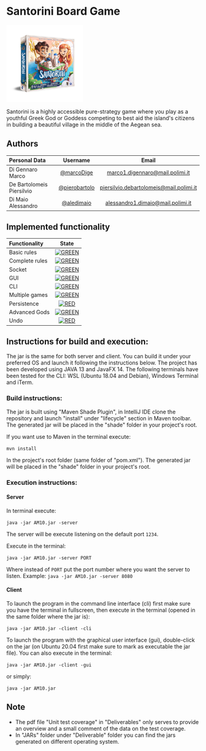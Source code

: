# Santorini Board Game

<img src="gameLogo.png" width="200" height="200" />

Santorini is a highly accessible pure-strategy game where you play as a youthful Greek God or Goddess competing to best aid the island's citizens in building a beautiful village in the middle of the Aegean sea.

## Authors
| Personal Data | Username | Email |
|:-----------------------|:------------------------------------:|:------------------------------------:|
| Di Gennaro Marco | [@marcoDige](https://github.com/marcoDige) | marco1.digennaro@mail.polimi.it |
| De Bartolomeis Piersilvio | [@pierobartolo](https://github.com/pierobartolo) | piersilvio.debartolomeis@mail.polimi.it |
| Di Maio Alessandro | [@aledimaio](https://github.com/aledimaio) | alessandro1.dimaio@mail.polimi.it |

## Implemented functionality

| Functionality | State |
|:-----------------------|:------------------------------------:|
| Basic rules | [![GREEN](https://placehold.it/15/44bb44/44bb44)](#) |
| Complete rules | [![GREEN](https://placehold.it/15/44bb44/44bb44)](#) |
| Socket | [![GREEN](https://placehold.it/15/44bb44/44bb44)](#) |
| GUI | [![GREEN](https://placehold.it/15/44bb44/44bb44)](#) |
| CLI | [![GREEN](https://placehold.it/15/44bb44/44bb44)](#) |
| Multiple games | [![GREEN](https://placehold.it/15/44bb44/44bb44)](#) |
| Persistence | [![RED](https://placehold.it/15/f03c15/f03c15)](#) |
| Advanced Gods | [![GREEN](https://placehold.it/15/44bb44/44bb44)](#) |
| Undo | [![RED](https://placehold.it/15/f03c15/f03c15)](#) |

<!--
[![RED](https://placehold.it/15/f03c15/f03c15)](#)
[![YELLOW](https://placehold.it/15/ffdd00/ffdd00)](#)
[![GREEN](https://placehold.it/15/44bb44/44bb44)](#)
-->


## Instructions for build and execution:

The jar is the same for both server and client. You can build it under your preferred OS and launch it following the instructions below.
The project has been developed using JAVA 13 and JavaFX 14. 
The following terminals have been tested for the CLI: WSL (Ubuntu 18.04 and Debian), Windows Terminal and iTerm.

### Build instructions:

The jar is built using "Maven Shade Plugin", in IntelliJ IDE clone the repository and launch "install" under "lifecycle" section in Maven toolbar.
The generated jar will be placed in the "shade" folder in your project's root.

If you want use to Maven in the terminal execute:
```
mvn install
```
In the project's root folder (same folder of "pom.xml").
The generated jar will be placed in the "shade" folder in your project's root.

### Execution instructions:

#### Server

In terminal execute:

```
java -jar AM10.jar -server
```
The server will be execute listening on the default port ```1234```.

Execute in the terminal:

```
java -jar AM10.jar -server PORT
```

Where instead of ```PORT``` put the port number where you want the server to listen. Example: ```java -jar AM10.jar -server 8080```

#### Client

To launch the program in the command line interface (cli) first make sure you have the terminal in fullscreen,
then execute in the terminal (opened in the same folder where the jar is):

```
java -jar AM10.jar -client -cli
```

To launch the program with the graphical user interface (gui), double-click on the jar (on Ubuntu 20.04 first make sure to mark as executable the jar file).
You can also execute in the terminal:

```
java -jar AM10.jar -client -gui
```
or simply:
```
java -jar AM10.jar
```

## Note

- The pdf file "Unit test coverage" in "Deliverables" only serves to provide an overview and a small comment of the data on the test coverage.
- In "JARs" folder under "Deliverable" folder you can find the jars generated on different operating system.
